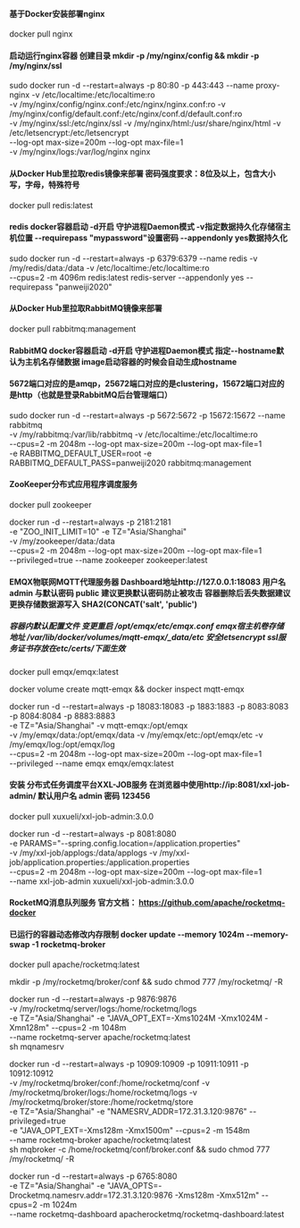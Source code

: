 #### 基于Docker安装部署nginx
docker pull nginx

#### 启动运行nginx容器  创建目录 mkdir -p /my/nginx/config && mkdir -p /my/nginx/ssl
sudo docker run -d --restart=always -p 80:80 -p 443:443 --name proxy-nginx  -v /etc/localtime:/etc/localtime:ro \
-v /my/nginx/config/nginx.conf:/etc/nginx/nginx.conf:ro  -v /my/nginx/config/default.conf:/etc/nginx/conf.d/default.conf:ro \
-v /my/nginx/ssl:/etc/nginx/ssl -v /my/nginx/html:/usr/share/nginx/html  -v /etc/letsencrypt:/etc/letsencrypt   \
--log-opt max-size=200m --log-opt max-file=1   \
-v /my/nginx/logs:/var/log/nginx  nginx

#### 从Docker Hub里拉取redis镜像来部署 密码强度要求：8位及以上，包含大小写，字母，特殊符号
docker pull redis:latest

#### redis docker容器启动 -d开启 守护进程Daemon模式 -v指定数据持久化存储宿主机位置 --requirepass "mypassword"设置密码 --appendonly yes数据持久化
sudo docker run -d --restart=always -p 6379:6379 --name redis -v /my/redis/data:/data -v /etc/localtime:/etc/localtime:ro  \
--cpus=2 -m 4096m redis:latest redis-server --appendonly yes --requirepass "panweiji2020"

#### 从Docker Hub里拉取RabbitMQ镜像来部署
docker pull rabbitmq:management

#### RabbitMQ docker容器启动 -d开启 守护进程Daemon模式 指定--hostname默认为主机名存储数据 image启动容器的时候会自动生成hostname
#### 5672端口对应的是amqp，25672端口对应的是clustering，15672端口对应的是http（也就是登录RabbitMQ后台管理端口）

sudo docker run -d --restart=always -p 5672:5672 -p 15672:15672 --name rabbitmq \
-v /my/rabbitmq:/var/lib/rabbitmq -v /etc/localtime:/etc/localtime:ro \
--cpus=2 -m 2048m --log-opt max-size=200m --log-opt max-file=1   \
-e RABBITMQ_DEFAULT_USER=root -e RABBITMQ_DEFAULT_PASS=panweiji2020 rabbitmq:management

#### ZooKeeper分布式应用程序调度服务
docker pull zookeeper

docker run -d --restart=always  -p 2181:2181 \
-e "ZOO_INIT_LIMIT=10"  -e TZ="Asia/Shanghai" \
-v /my/zookeeper/data:/data \
--cpus=2 -m 2048m --log-opt max-size=200m --log-opt max-file=1   \
--privileged=true  --name zookeeper  zookeeper:latest

#### EMQX物联网MQTT代理服务器 Dashboard地址http://127.0.0.1:18083  用户名 admin 与默认密码 public 建议更换默认密码防止被攻击 容器删除后丢失数据建议更换存储数据源写入 SHA2(CONCAT('salt', 'public')
##### 容器内默认配置文件 变更重启  /opt/emqx/etc/emqx.conf   emqx宿主机卷存储地址 /var/lib/docker/volumes/mqtt-emqx/_data/etc   安全letsencrypt ssl服务证书存放在etc/certs/下面生效
docker pull emqx/emqx:latest

docker volume create mqtt-emqx && docker inspect mqtt-emqx

docker run -d --restart=always  -p 18083:18083 -p 1883:1883 -p 8083:8083 -p 8084:8084 -p 8883:8883  \
-e TZ="Asia/Shanghai" -v mqtt-emqx:/opt/emqx  \
-v /my/emqx/data:/opt/emqx/data -v /my/emqx/etc:/opt/emqx/etc -v /my/emqx/log:/opt/emqx/log \
--cpus=2 -m 2048m  --log-opt max-size=200m --log-opt max-file=1  \
--privileged --name emqx  emqx/emqx:latest

#### 安装 分布式任务调度平台XXL-JOB服务 在浏览器中使用http://ip:8081/xxl-job-admin/ 默认用户名 admin 密码 123456
docker pull xuxueli/xxl-job-admin:3.0.0

docker run -d --restart=always -p 8081:8080  \
-e PARAMS="--spring.config.location=/application.properties" \
-v /my/xxl-job/applogs:/data/applogs  -v /my/xxl-job/application.properties:/application.properties \
--cpus=2 -m 2048m --log-opt max-size=200m --log-opt max-file=1   \
--name xxl-job-admin xuxueli/xxl-job-admin:3.0.0

#### RocketMQ消息队列服务  官方文档： https://github.com/apache/rocketmq-docker
#### 已运行的容器动态修改内存限制 docker update --memory 1024m --memory-swap -1 rocketmq-broker
docker pull apache/rocketmq:latest

mkdir -p /my/rocketmq/broker/conf && sudo chmod 777  /my/rocketmq/ -R

docker run -d --restart=always -p 9876:9876 \
-v /my/rocketmq/server/logs:/home/rocketmq/logs \
-e TZ="Asia/Shanghai" -e "JAVA_OPT_EXT=-Xms1024M -Xmx1024M -Xmn128m" --cpus=2 -m 1048m \
--name rocketmq-server  apache/rocketmq:latest  \
sh mqnamesrv

docker run -d --restart=always -p 10909:10909 -p 10911:10911 -p 10912:10912 \
-v /my/rocketmq/broker/conf:/home/rocketmq/conf  -v /my/rocketmq/broker/logs:/home/rocketmq/logs -v /my/rocketmq/broker/store:/home/rocketmq/store \
-e TZ="Asia/Shanghai" -e "NAMESRV_ADDR=172.31.3.120:9876"  --privileged=true \
-e "JAVA_OPT_EXT=-Xms128m -Xmx1500m" --cpus=2 -m 1548m \
--name rocketmq-broker  apache/rocketmq:latest \
sh mqbroker -c /home/rocketmq/conf/broker.conf  && sudo chmod 777  /my/rocketmq/ -R

docker run -d --restart=always -p 6765:8080 \
-e TZ="Asia/Shanghai" -e "JAVA_OPTS=-Drocketmq.namesrv.addr=172.31.3.120:9876 -Xms128m -Xmx512m" --cpus=2 -m 1024m \
--name rocketmq-dashboard  apacherocketmq/rocketmq-dashboard:latest